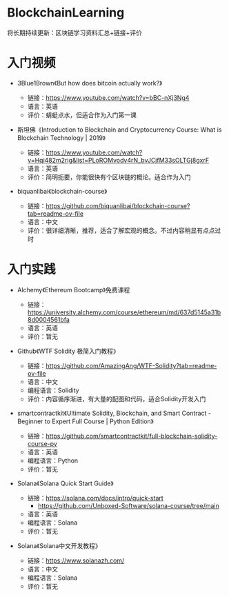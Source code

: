 # BlockchainLearning
将长期持续更新：区块链学习资料汇总+链接+评价



# 入门视频
- 3Blue1Brown《But how does bitcoin actually work?》
  - 链接：https://www.youtube.com/watch?v=bBC-nXj3Ng4
  - 语言：英语
  - 评价：蜻蜓点水，但适合作为入门第一课



- 斯坦佛《Introduction to Blockchain and Cryptocurrency Course: What is Blockchain Technology | 2019》
  - 链接：https://www.youtube.com/watch?v=Hqi482m2rig&list=PLoROMvodv4rN_bvJCjfM33sOLTGj8gxrF
  - 语言：英语
  - 评价：简明扼要，你能很快有个区块链的概论。适合作为入门
 
- biquanlibai《blockchain-course》
  - 链接：https://github.com/biquanlibai/blockchain-course?tab=readme-ov-file
  - 语言：中文
  - 评价：很详细清晰，推荐，适合了解宏观的概念。不过内容稍显有点点过时
 

# 入门实践
- Alchemy《Ethereum Bootcamp》免费课程
  - 链接：https://university.alchemy.com/course/ethereum/md/637d5145a31b8d0004561bfa
  - 语言：英语
  - 评价：暂无

- Github《WTF Solidity 极简入门教程》
  - 链接：https://github.com/AmazingAng/WTF-Solidity?tab=readme-ov-file
  - 语言：中文
  - 编程语言：Solidity
  - 评价：内容循序渐进，有大量的配图和代码，适合Solidity开发入门


- smartcontractkit《Ultimate Solidity, Blockchain, and Smart Contract - Beginner to Expert Full Course | Python Edition》
  - 链接：https://github.com/smartcontractkit/full-blockchain-solidity-course-py
  - 语言：英语
  - 编程语言：Python
  - 评价：暂无

- Solana《Solana Quick Start Guide》
  - 链接：https://solana.com/docs/intro/quick-start
    - https://github.com/Unboxed-Software/solana-course/tree/main
  - 语言：英语
  - 编程语言：Solana
  - 评价：暂无
    
- Solana《Solana中文开发教程》
  - 链接：https://www.solanazh.com/
  - 语言：中文
  - 编程语言：Solana
  - 评价：暂无  
